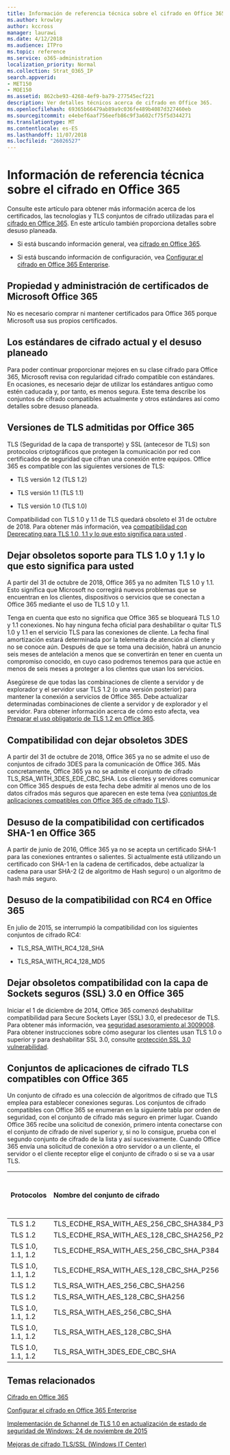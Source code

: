 ```yaml
---
title: Información de referencia técnica sobre el cifrado en Office 365
ms.author: krowley
author: kccross
manager: laurawi
ms.date: 4/12/2018
ms.audience: ITPro
ms.topic: reference
ms.service: o365-administration
localization_priority: Normal
ms.collection: Strat_O365_IP
search.appverid:
- MET150
- MOE150
ms.assetid: 862cbe93-4268-4ef9-ba79-277545ecf221
description: Ver detalles técnicos acerca de cifrado en Office 365.
ms.openlocfilehash: 69365b66479ab89a9c036fe489b4087d327460eb
ms.sourcegitcommit: e4ebef6aaf756eefb86c9f3a602cf75f5d344271
ms.translationtype: MT
ms.contentlocale: es-ES
ms.lasthandoff: 11/07/2018
ms.locfileid: "26026527"
---
```

# <a name="technical-reference-details-about-encryption-in-office-365"></a>Información de referencia técnica sobre el cifrado en Office 365

Consulte este artículo para obtener más información acerca de los certificados, las tecnologías y TLS conjuntos de cifrado utilizadas para el [cifrado en Office 365](encryption.md). En este artículo también proporciona detalles sobre desuso planeada.
  
- Si está buscando información general, vea [cifrado en Office 365](encryption.md).
    
- Si está buscando información de configuración, vea [Configurar el cifrado en Office 365 Enterprise](set-up-encryption.md).
    
## <a name="microsoft-office-365-certificate-ownership-and-management"></a>Propiedad y administración de certificados de Microsoft Office 365

No es necesario comprar ni mantener certificados para Office 365 porque Microsoft usa sus propios certificados.
  
## <a name="current-encryption-standards-and-planned-deprecations"></a>Los estándares de cifrado actual y el desuso planeado

Para poder continuar proporcionar mejores en su clase cifrado para Office 365, Microsoft revisa con regularidad cifrado compatible con estándares. En ocasiones, es necesario dejar de utilizar los estándares antiguo como estén caducada y, por tanto, es menos segura. Este tema describe los conjuntos de cifrado compatibles actualmente y otros estándares así como detalles sobre desuso planeada.
  
## <a name="versions-of-tls-supported-by-office-365"></a>Versiones de TLS admitidas por Office 365

TLS (Seguridad de la capa de transporte) y SSL (antecesor de TLS) son protocolos criptográficos que protegen la comunicación por red con certificados de seguridad que cifran una conexión entre equipos. Office 365 es compatible con las siguientes versiones de TLS:
  
- TLS versión 1.2 (TLS 1.2)
    
- TLS versión 1.1 (TLS 1.1)
    
- TLS versión 1.0 (TLS 1.0)
    
 Compatibilidad con TLS 1.0 y 1.1 de TLS quedará obsoleto el 31 de octubre de 2018. Para obtener más información, vea [compatibilidad con Deprecating para TLS 1.0, 1.1 y lo que esto significa para usted](technical-reference-details-about-encryption.md#TLS11and12deprecation) . 
  
## <a name="deprecating-support-for-tls-10-and-11-and-what-this-means-for-you"></a>Dejar obsoletos soporte para TLS 1.0 y 1.1 y lo que esto significa para usted
<a name="TLS11and12deprecation"> </a>

A partir del 31 de octubre de 2018, Office 365 ya no admiten TLS 1.0 y 1.1. Esto significa que Microsoft no corregirá nuevos problemas que se encuentran en los clientes, dispositivos o servicios que se conectan a Office 365 mediante el uso de TLS 1.0 y 1.1.

Tenga en cuenta que esto no significa que Office 365 se bloqueará TLS 1.0 y 1.1 conexiones. No hay ninguna fecha oficial para deshabilitar o quitar TLS 1.0 y 1.1 en el servicio TLS para las conexiones de cliente. La fecha final amortización estará determinada por la telemetría de atención al cliente y no se conoce aún. Después de que se toma una decisión, habrá un anuncio seis meses de antelación a menos que se convertirán en tener en cuenta un compromiso conocido, en cuyo caso podremos tenemos para que actúe en menos de seis meses a proteger a los clientes que usan los servicios.

Asegúrese de que todas las combinaciones de cliente a servidor y de explorador y el servidor usar TLS 1.2 (o una versión posterior) para mantener la conexión a servicios de Office 365. Debe actualizar determinadas combinaciones de cliente a servidor y de explorador y el servidor. Para obtener información acerca de cómo esto afecta, vea [Preparar el uso obligatorio de TLS 1.2 en Office 365](https://support.microsoft.com/en-us/help/4057306/preparing-for-tls-1-2-in-office-365).
  
## <a name="deprecating-support-for-3des"></a>Compatibilidad con dejar obsoletos 3DES
<a name="TLS11and12deprecation"> </a>

A partir del 31 de octubre de 2018, Office 365 ya no se admite el uso de conjuntos de cifrado 3DES para la comunicación de Office 365. Más concretamente, Office 365 ya no se admite el conjunto de cifrado TLS_RSA_WITH_3DES_EDE_CBC_SHA. Los clientes y servidores comunicar con Office 365 después de esta fecha debe admitir al menos uno de los datos cifrados más seguros que aparecen en este tema (vea [conjuntos de aplicaciones compatibles con Office 365 de cifrado TLS](technical-reference-details-about-encryption.md#TLSCipherSuites)).
  
## <a name="deprecating-sha-1-certificate-support-in-office-365"></a>Desuso de la compatibilidad con certificados SHA-1 en Office 365
<a name="TLS11and12deprecation"> </a>

A partir de junio de 2016, Office 365 ya no se acepta un certificado SHA-1 para las conexiones entrantes o salientes. Si actualmente está utilizando un certificado con SHA-1 en la cadena de certificados, debe actualizar la cadena para usar SHA-2 (2 de algoritmo de Hash seguro) o un algoritmo de hash más seguro.
  
## <a name="deprecating-rc4-support-in-office-365"></a>Desuso de la compatibilidad con RC4 en Office 365
<a name="TLS11and12deprecation"> </a>

En julio de 2015, se interrumpió la compatibilidad con los siguientes conjuntos de cifrado RC4:
  
- TLS_RSA_WITH_RC4_128_SHA
    
- TLS_RSA_WITH_RC4_128_MD5
    
## <a name="deprecating-secure-sockets-layer-ssl-30-support-in-office-365"></a>Dejar obsoletos compatibilidad con la capa de Sockets seguros (SSL) 3.0 en Office 365
<a name="TLS11and12deprecation"> </a>

Iniciar el 1 de diciembre de 2014, Office 365 comenzó deshabilitar compatibilidad para Secure Sockets Layer (SSL) 3.0, el predecesor de TLS. Para obtener más información, vea [seguridad asesoramiento al 3009008](https://technet.microsoft.com/library/security/3009008.aspx). Para obtener instrucciones sobre cómo asegurar los clientes usan TLS 1.0 o superior y para deshabilitar SSL 3.0, consulte [protección SSL 3.0 vulnerabilidad](http://blogs.office.com/2014/10/29/protecting-ssl-3-0-vulnerability/).
  
## <a name="tls-cipher-suites-supported-by-office-365"></a>Conjuntos de aplicaciones de cifrado TLS compatibles con Office 365
<a name="TLSCipherSuites"> </a>

Un conjunto de cifrado es una colección de algoritmos de cifrado que TLS emplea para establecer conexiones seguras. Los conjuntos de cifrado compatibles con Office 365 se enumeran en la siguiente tabla por orden de seguridad, con el conjunto de cifrado más seguro en primer lugar. Cuando Office 365 recibe una solicitud de conexión, primero intenta conectarse con el conjunto de cifrado de nivel superior y, si no lo consigue, prueba con el segundo conjunto de cifrado de la lista y así sucesivamente. Cuando Office 365 envía una solicitud de conexión a otro servidor o a un cliente, el servidor o el cliente receptor elige el conjunto de cifrado o si se va a usar TLS.
  
|**Protocolos**|**Nombre del conjunto de cifrado**|**Algoritmo de intercambio de claves o seguridad**|**Compatibilidad con Confidencialidad directa total**|**Algoritmo de autenticación o seguridad**|**Cifrado o seguridad**|
|:-----|:-----|:-----|:-----|:-----|:-----|
|TLS 1.2  <br/> |TLS_ECDHE_RSA_WITH_AES_256_CBC_SHA384_P384  <br/> |ECDH/192  <br/> |Sí  <br/> |RSA/112  <br/> |AES/256  <br/> |
|TLS 1.2  <br/> |TLS_ECDHE_RSA_WITH_AES_128_CBC_SHA256_P256  <br/> |ECDH/128  <br/> |Sí  <br/> |RSA/112  <br/> |AES/128  <br/> |
|TLS 1.0, 1.1, 1.2  <br/> |TLS_ECDHE_RSA_WITH_AES_256_CBC_SHA_P384  <br/> |ECDH/192  <br/> |Sí  <br/> |RSA/112  <br/> |AES/256  <br/> |
|TLS 1.0, 1.1, 1.2  <br/> |TLS_ECDHE_RSA_WITH_AES_128_CBC_SHA_P256  <br/> |ECDH/128  <br/> |Sí  <br/> |RSA/112  <br/> |AES/128  <br/> |
|TLS 1.2  <br/> |TLS_RSA_WITH_AES_256_CBC_SHA256  <br/> |RSA/112  <br/> |No  <br/> |RSA/112  <br/> |AES/256  <br/> |
|TLS 1.2  <br/> |TLS_RSA_WITH_AES_128_CBC_SHA256  <br/> |RSA/112  <br/> |No  <br/> |RSA/112  <br/> |AES/128  <br/> |
|TLS 1.0, 1.1, 1.2  <br/> |TLS_RSA_WITH_AES_256_CBC_SHA  <br/> |RSA/112  <br/> |No  <br/> |RSA/112  <br/> |AES/256  <br/> |
|TLS 1.0, 1.1, 1.2  <br/> |TLS_RSA_WITH_AES_128_CBC_SHA  <br/> |RSA/112  <br/> |No  <br/> |RSA/112  <br/> |AES/128  <br/> |
|TLS 1.0, 1.1, 1.2  <br/> |TLS_RSA_WITH_3DES_EDE_CBC_SHA  <br/> |RSA/112  <br/> |No  <br/> |RSA/112  <br/> |3DES/192  <br/> |
   
## <a name="related-topics"></a>Temas relacionados
<a name="TLSCipherSuites"> </a>

[Cifrado en Office 365](encryption.md)
  
[Configurar el cifrado en Office 365 Enterprise](set-up-encryption.md)
  
[Implementación de Schannel de TLS 1.0 en actualización de estado de seguridad de Windows: 24 de noviembre de 2015](https://support.microsoft.com/kb/3117336)
  
[Mejoras de cifrado TLS/SSL (Windows IT Center)](https://technet.microsoft.com/en-us/library/cc766285%28v=ws.10%29.aspx)
  

